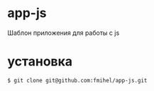 # app-js
Шаблон приложения для работы с js

# установка
```bash
$ git clone git@github.com:fmihel/app-js.git
```
